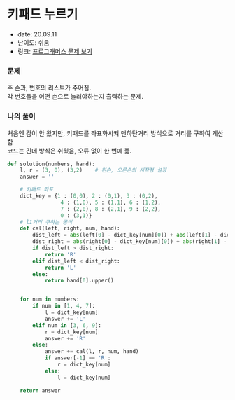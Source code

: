 # 키패드 누르기
* date: 20.09.11
* 난이도: 쉬움
* 링크: [프로그래머스 문제 보기](https://programmers.co.kr/learn/courses/30/lessons/67256)

### 문제
주 손과, 번호의 리스트가 주어짐.  
각 번호들을 어떤 손으로 눌러야하는지 출력하는 문제.

### 나의 풀이
처음엔 감이 안 왔지만, 키패드를 좌표화시켜 맨하탄거리 방식으로 거리를 구하여 계산함  
코드는 긴데 방식은 쉬웠음, 오류 없이 한 번에 풂.

```python
def solution(numbers, hand):
    l, r = (3, 0), (3,2)    # 왼손, 오른손의 시작점 설정
    answer = ''

    # 키패드 좌표
    dict_key = {1 : (0,0), 2 : (0,1), 3 : (0,2),
                 4 : (1,0), 5 : (1,1), 6 : (1,2),
                 7 : (2,0), 8 : (2,1), 9 : (2,2),
                 0 : (3,1)}
    # l1거리 구하는 공식
    def cal(left, right, num, hand):
        dist_left = abs(left[0] - dict_key[num][0]) + abs(left[1] - dict_key[num][1])
        dist_right = abs(right[0] - dict_key[num][0]) + abs(right[1] - dict_key[num][1])
        if dist_left > dist_right:
            return 'R'
        elif dist_left < dist_right:
            return 'L'
        else:
            return hand[0].upper()


    for num in numbers:
        if num in [1, 4, 7]:
            l = dict_key[num]
            answer += 'L'
        elif num in [3, 6, 9]:
            r = dict_key[num]
            answer += 'R'
        else:
            answer += cal(l, r, num, hand)
            if answer[-1] == 'R':
                r = dict_key[num]
            else: 
                l = dict_key[num]
                
    return answer

```


